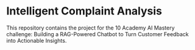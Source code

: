 # Intelligent Complaint Analysis

This repository contains the project for the 10 Academy AI Mastery challenge:
Building a RAG-Powered Chatbot to Turn Customer Feedback into Actionable Insights.